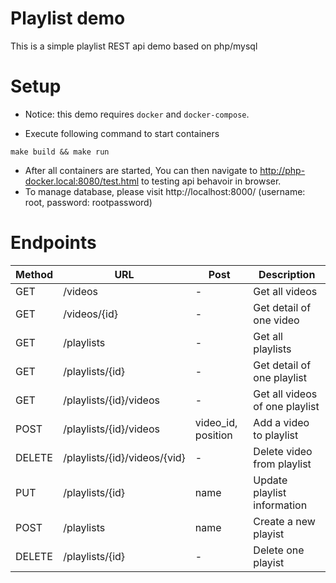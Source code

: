 # Playlist demo
This is a simple playlist REST api demo based on php/mysql

# Setup

* Notice: this demo requires `docker` and `docker-compose`.

* Execute following command to start containers
```
make build && make run
```
* After all containers are started, You can then navigate to http://php-docker.local:8080/test.html to testing api behavoir in browser.
* To manage database, please visit http://localhost:8000/ (username: root, password: rootpassword)

# Endpoints


| Method | URL | Post | Description |
|---|---|---|---|
| GET | /videos  | - | Get all videos |
| GET | /videos/{id} | - | Get detail of one video |
| GET | /playlists  | - | Get all playlists |
| GET | /playlists/{id}  | - | Get detail of one playlist |
| GET | /playlists/{id}/videos  | - | Get all videos of one playlist |
| POST | /playlists/{id}/videos  | video_id, position | Add a video to playlist |
| DELETE | /playlists/{id}/videos/{vid} | - | Delete video from playlist |
| PUT | /playlists/{id}  | name | Update playlist information |
| POST | /playlists  | name | Create a new playist |
| DELETE | /playlists/{id} | - | Delete one playist |
